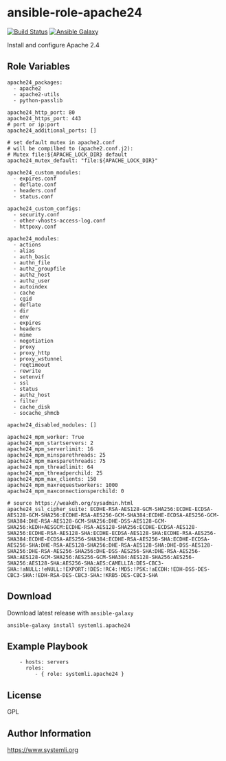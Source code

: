 # ansible-role-apache24

[![Build Status](https://travis-ci.org/systemli/ansible-role-apache24.svg?branch=master)](https://travis-ci.org/systemli/ansible-role-apache24) [![Ansible Galaxy](http://img.shields.io/badge/ansible--galaxy-apache24-blue.svg)](https://galaxy.ansible.com/systemli/apache24/)

Install and configure Apache 2.4

## Role Variables

    apache24_packages:
      - apache2
      - apache2-utils
      - python-passlib

    apache24_http_port: 80
    apache24_https_port: 443
    # port or ip:port
    apache24_additional_ports: []

    # set default mutex in apache2.conf
    # will be compilbed to (apache2.conf.j2):
    # Mutex file:${APACHE_LOCK_DIR} default
    apache24_mutex_default: "file:${APACHE_LOCK_DIR}"

    apache24_custom_modules:
      - expires.conf
      - deflate.conf
      - headers.conf
      - status.conf

    apache24_custom_configs:
      - security.conf
      - other-vhosts-access-log.conf
      - httpoxy.conf

    apache24_modules:
      - actions
      - alias
      - auth_basic
      - authn_file
      - authz_groupfile
      - authz_host
      - authz_user
      - autoindex
      - cache
      - cgid
      - deflate
      - dir
      - env
      - expires
      - headers
      - mime
      - negotiation
      - proxy
      - proxy_http
      - proxy_wstunnel
      - reqtimeout
      - rewrite
      - setenvif
      - ssl
      - status
      - authz_host
      - filter
      - cache_disk
      - socache_shmcb

    apache24_disabled_modules: []

    apache24_mpm_worker: True
    apache24_mpm_startservers: 2
    apache24_mpm_serverlimit: 16
    apache24_mpm_minsparethreads: 25
    apache24_mpm_maxsparethreads: 75
    apache24_mpm_threadlimit: 64
    apache24_mpm_threadperchild: 25
    apache24_mpm_max_clients: 150
    apache24_mpm_maxrequestworkers: 1000
    apache24_mpm_maxconnectionsperchild: 0

    # source https://weakdh.org/sysadmin.html
    apache24_ssl_cipher_suite: ECDHE-RSA-AES128-GCM-SHA256:ECDHE-ECDSA-AES128-GCM-SHA256:ECDHE-RSA-AES256-GCM-SHA384:ECDHE-ECDSA-AES256-GCM-SHA384:DHE-RSA-AES128-GCM-SHA256:DHE-DSS-AES128-GCM-SHA256:kEDH+AESGCM:ECDHE-RSA-AES128-SHA256:ECDHE-ECDSA-AES128-SHA256:ECDHE-RSA-AES128-SHA:ECDHE-ECDSA-AES128-SHA:ECDHE-RSA-AES256-SHA384:ECDHE-ECDSA-AES256-SHA384:ECDHE-RSA-AES256-SHA:ECDHE-ECDSA-AES256-SHA:DHE-RSA-AES128-SHA256:DHE-RSA-AES128-SHA:DHE-DSS-AES128-SHA256:DHE-RSA-AES256-SHA256:DHE-DSS-AES256-SHA:DHE-RSA-AES256-SHA:AES128-GCM-SHA256:AES256-GCM-SHA384:AES128-SHA256:AES256-SHA256:AES128-SHA:AES256-SHA:AES:CAMELLIA:DES-CBC3-SHA:!aNULL:!eNULL:!EXPORT:!DES:!RC4:!MD5:!PSK:!aECDH:!EDH-DSS-DES-CBC3-SHA:!EDH-RSA-DES-CBC3-SHA:!KRB5-DES-CBC3-SHA

## Download

Download latest release with `ansible-galaxy`

	ansible-galaxy install systemli.apache24

## Example Playbook

```
    - hosts: servers
      roles:
         - { role: systemli.apache24 }
```

## License

GPL

## Author Information

https://www.systemli.org
